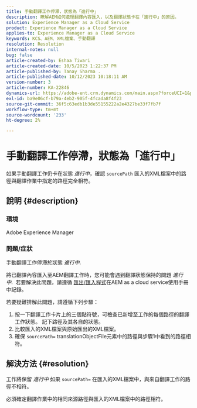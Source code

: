 ```yaml
---
title: 手動翻譯工作停滯，狀態為「進行中」
description: 瞭解AEM如何處理翻譯內容匯入，以及翻譯狀態卡在「進行中」的原因。
solution: Experience Manager as a Cloud Service
product: Experience Manager as a Cloud Service
applies-to: Experience Manager as a Cloud Service
keywords: KCS、AEM、XML檔案、手動翻譯
resolution: Resolution
internal-notes: null
bug: false
article-created-by: Eshaa Tiwari
article-created-date: 10/5/2023 1:22:37 PM
article-published-by: Tanay Sharma .
article-published-date: 10/12/2023 10:18:11 AM
version-number: 3
article-number: KA-22846
dynamics-url: https://adobe-ent.crm.dynamics.com/main.aspx?forceUCI=1&pagetype=entityrecord&etn=knowledgearticle&id=fe0bc93f-8263-ee11-be6e-6045bd0061cb
exl-id: ba9e06cf-b79a-4eb2-905f-4fcada8f4f23
source-git-commit: 36f5c63edb1b3de55155222a2e4327be33f7fb7f
workflow-type: tm+mt
source-wordcount: '233'
ht-degree: 2%

---
```


# 手動翻譯工作停滯，狀態為「進行中」


如果手動翻譯工作仍卡在狀態 *進行中*，確認 `sourcePath` 匯入的XML檔案中的路徑與翻譯作業中指定的路徑完全相符。

## 說明 {#description}


### 環境

Adobe Experience Manager



### 問題/症狀

手動翻譯工作停滯於狀態 *進行中*.

將已翻譯內容匯入至AEM翻譯工作時，您可能會遇到翻譯狀態保持的問題 *進行中*.  若要解決此問題，請遵循 [匯出/匯入程式](https://experienceleague.adobe.com/docs/experience-manager-cloud-service/content/sites/administering/reusing-content/translation/managing-projects.html#import-export)在AEM as a cloud service使用手冊中記錄。



若要疑難排解此問題，請遵循下列步驟：



1. 按一下翻譯工作卡片上的三個點符號，可檢查已新增至工作的每個路徑的翻譯工作狀態。 記下路徑及其各自的狀態。
2. 比較匯入的XML檔案與原始匯出的XML檔案。
3. 確保 `sourcePath=` translationObjectFile元素中的路徑與步驟1中看到的路徑相符。





## 解決方法 {#resolution}


工作將保留 *進行中* 如果 `sourcePath=` 在匯入的XML檔案中，與來自翻譯工作的路徑不相符。

必須確定翻譯作業中的相同來源路徑與匯入的XML檔案中的路徑相符。
